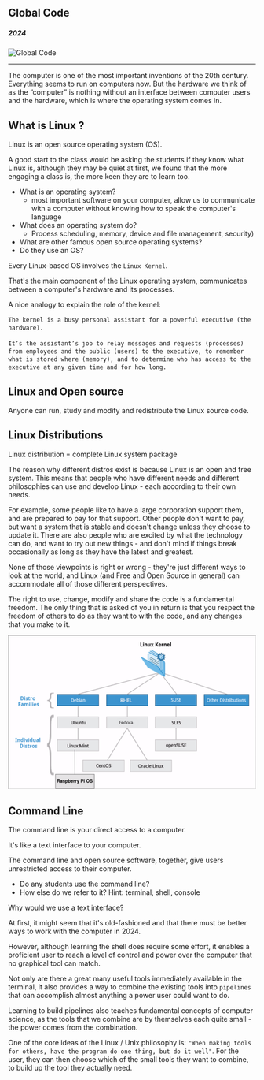 ## Global Code
##### 2024
![Global Code](/assets/img/GC_Logo_artwork_RGB-LOGO_colour_SMALL.png)

---
The computer is one of the most important inventions of the 20th century. Everything seems to run on computers now. But the hardware we think of as the “computer” is nothing without an interface between computer users and the hardware, which is where the operating system comes in.

## What is Linux ?
Linux is an open source operating system (OS). 

A good start to the class would be asking the students if they know what Linux is, although they may be quiet at first, we found that the more engaging a class is, the more keen they are to learn too.

* What is an operating system?
    * most important software on your computer, allow us to communicate with a computer without knowing how to speak the computer's language
* What does an operating system do? 
    * Process scheduling, memory, device and file management, security) 
* What are other famous open source operating systems?
* Do they use an OS?


Every Linux-based OS involves the `Linux Kernel`.

That's the main component of the Linux operating system, communicates between a computer's hardware and its processes.

A nice analogy to explain the role of the kernel:

```
The kernel is a busy personal assistant for a powerful executive (the hardware).

It’s the assistant’s job to relay messages and requests (processes) from employees and the public (users) to the executive, to remember what is stored where (memory), and to determine who has access to the executive at any given time and for how long.
```


## Linux and Open source
Anyone can run, study and modify and redistribute the Linux source code.


## Linux Distributions

Linux distribution = complete Linux system package

The reason why different distros exist is because Linux is an open and free system. This means that people who have different needs and different philosophies can use and develop Linux - each according to their own needs.

For example, some people like to have a large corporation support them, and are prepared to pay for that support. Other people don't want to pay, but want a system that is stable and doesn't change unless they choose to update it. There are also people who are excited by what the technology can do, and want to try out new things - and don't mind if things break occasionally as long as they have the latest and greatest.

None of those viewpoints is right or wrong - they're just different ways to look at the world, and Linux (and Free and Open Source in general) can accommodate all of those different perspectives.

The right to use, change, modify and share the code is a fundamental freedom. The only thing that is asked of you in return is that you respect the freedom of others to do as they want to with the code, and any changes that you make to it.

![Linux Distros](/assets/img/linux_kernel.png)  <!-- Copyright freecodecamp -->


## Command Line
The command line is your direct access to a computer.

It's like a text interface to your computer.

The command line and open source software, together, give users unrestricted access to their computer.

* Do any students use the command line?
* How else do we refer to it? Hint: terminal, shell, console

Why would we use a text interface?

At first, it might seem that it's old-fashioned and that there must be better ways to work with the computer in 2024.

However, although learning the shell does require some effort, it enables a proficient user to reach a level of control and power over the computer that no graphical tool can match.

Not only are there a great many useful tools immediately available in the terminal, it also provides a way to combine the existing tools into `pipelines` that can accomplish almost anything a power user could want to do.

Learning to build pipelines also teaches fundamental concepts of computer science, as the tools that we combine are by themselves each quite small - the power comes from the combination. 

One of the core ideas of the Linux / Unix philosophy is: `"When making tools for others, have the program do one thing, but do it well"`. For the user, they can then choose which of the small tools they want to combine, to build up the tool they actually need.